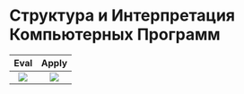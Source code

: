 # Структура и Интерпретация Компьютерных Программ 
Eval             |  Apply
:-------------------------:|:-------------------------:
![](http://www.cs.brandeis.edu/~mairson/Courses/cs21b/Wizard1.gif)  |  ![](http://www.cs.brandeis.edu/~mairson/Courses/cs21b/Wizard2.gif)
